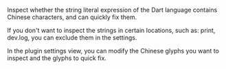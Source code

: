 Inspect whether the string literal expression of the Dart language contains Chinese characters, and can quickly fix them.

If you don't want to inspect the strings in certain locations, such as: print, dev.log, you can exclude them in the settings.

In the plugin settings view, you can modify the Chinese glyphs you want to inspect and the glyphs to quick fix.